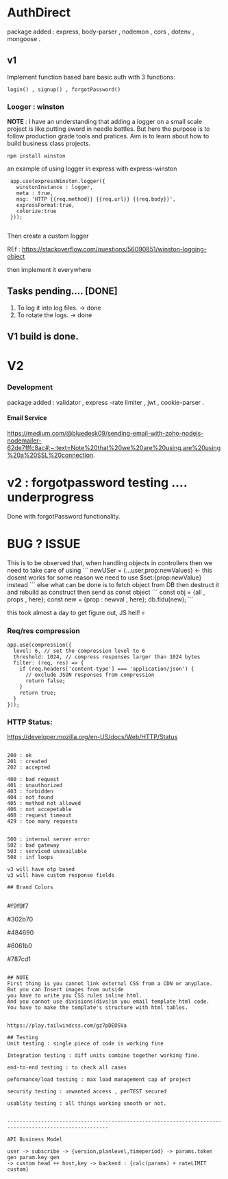 # AuthDirect

package added : express, body-parser , nodemon , cors , dotenv , mongoose .
## v1

Implement function based bare basic auth with 3 functions:

```
login() , signup() , forgotPassword()
```

### Looger : winston

<b> NOTE </b> : I have an understanding that adding a logger on a small scale project is like putting sword in needle battles. But here the purpose is to follow production grade tools and pratices. Aim is to learn about how to build business class projects.

```
npm install winston
```

an example of using logger in express with express-winston
```
 app.use(expressWinston.logger({
   winstonInstance : logger,
   meta : true,
   msg: 'HTTP {{req.method}} {{req.url}} {{req.body}}',
   expressFormat:true,
   colorize:true
 }));
 
```


Then create a custom logger

REf : https://stackoverflow.com/questions/56090851/winston-logging-object

then implement it everywhere

## Tasks pending.... [DONE]
1) To log it into log files. -> done 
2) To rotate the logs. -> done 
## V1 build is done.

# V2 

### Development

package added : validator , express -rate limiter , jwt , cookie-parser .

#### Email Service

https://medium.com/@bluedesk09/sending-email-with-zoho-nodejs-nodemailer-62de7fffc8ac#:~:text=Note%20that%20we%20are%20using,are%20using%20a%20SSL%20connection.


# v2 : forgotpassword testing .... underprogress

Done with forgotPassword functionality.

# BUG ? ISSUE

<p> 
This is to be observed that, when handling objects in controllers then we need to take care of using 
```
newUSer = {...user,prop:newValues} <- this dosent works for some reason
we need to use $set:{prop:newValue} instead
```
else what can be done is to fetch object from DB then destruct it and rebuild as construct then send as const object
```
const obj = {all , props , here};
const new = {prop : newval , here};
db.fidu(new);
```

this took almost a day to get figure out, JS hell! 💀
</p>

### Req/res compression 

```
app.use(compression({
  level: 6, // set the compression level to 6
  threshold: 1024, // compress responses larger than 1024 bytes
  filter: (req, res) => {
    if (req.headers['content-type'] === 'application/json') {
      // exclude JSON responses from compression
      return false;
    }
    return true;
  }
}));

```
### HTTP Status:

https://developer.mozilla.org/en-US/docs/Web/HTTP/Status

```

200 : ok
201 : created
202 : accepted

400 : bad request
401 : unauthorized
403 : forbidden
404 : not found
405 : method not allowed
406 : not accepetable   
408 : request timeout
429 : too many requests


500 : internal server error
502 : bad gateway
503 : serviced unavailable
508 : inf loops 

v3 will have otp based
v3 will have custom response fields

## Brand Colors


```
#f9f9f7

#302b70

#484690

#6061b0

#787cd1

```

## NOTE
First thing is you cannot link external CSS from a CDN or anyplace.
But you can Insert images from outside
you have to write you CSS rules inline html.
And you cannot use divisions(divs)in you email template html code.
You have to make the template's structure with html tables.


https://play.tailwindcss.com/gz7pDEOSVa

## Testing
Unit testing : single piece of code is working fine

Integration testing : diff units combine together working fine.

end-to-end testing : to check all cases

peformance/load testing : max load management cap of project

security testing : unwanted access , penTEST secured 

usablity testing : all things working smooth or not.


-------------------------------------------------------------------------------------------------------

API Business Model

user -> subscribe -> {version,planlevel,timeperiod} -> params.token gen param.key gen
-> custom head ++ host,key -> backend : {calc(params) + rateLIMIT custom}
